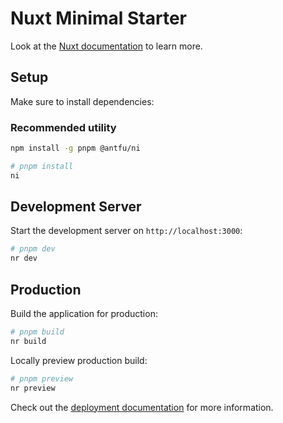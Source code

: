 # Nuxt Minimal Starter

Look at the [Nuxt documentation](https://nuxt.com/docs/getting-started/introduction) to learn more.

## Setup

Make sure to install dependencies:

### Recommended utility

```bash
npm install -g pnpm @antfu/ni
```

```bash
# pnpm install
ni
```

## Development Server

Start the development server on `http://localhost:3000`:

```bash
# pnpm dev
nr dev
```

## Production

Build the application for production:

```bash
# pnpm build
nr build
```

Locally preview production build:

```bash
# pnpm preview
nr preview
```

Check out the [deployment documentation](https://nuxt.com/docs/getting-started/deployment) for more information.
